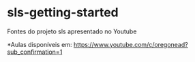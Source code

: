 # sls-getting-started
Fontes do projeto sls apresentado no Youtube

*Aulas disponíveis em: https://www.youtube.com/c/oregonead?sub_confirmation=1
